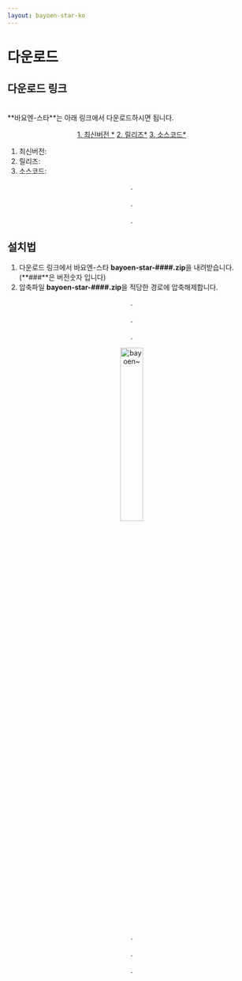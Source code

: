 ```yaml
---
layout: bayoen-star-ko
---
```


# 다운로드

## 다운로드 링크
<br/>
**바요엔-스타**는 아래 링크에서 다운로드하시면 됩니다.
<p align="center">
    <a href="https://github.com/bayoen/bayoen-star-exe/releases/latest" target="_blank" class="in-btn">1. 최신버전 *</a>
    <a href="https://github.com/bayoen/bayoen-star-exe/releases" target="_blank" class="in-btn">2. 릴리즈*</a>
    <a href="https://github.com/bayoen/bayoen-star-exe" target="_blank" class="in-btn">3. 소스코드*</a>
</p>

1. 최신버전: 
2. 릴리즈: 
3. 소스코드: 

<p align="center">
.<br/><br/>
.<br/><br/>
.
</p>

## 설치법

1. 다운로드 링크에서 바요엔-스타 **bayoen-star-####.zip**을 내려받습니다. (**###**은 버전숫자 입니다)
2. 압축파일 **bayoen-star-####.zip**을 적당한 경로에 압축해제합니다.

<p align="center">
.<br/><br/>
.<br/><br/>
.
</p>

<p align="center">
   <img src="{{ site.lang_url }}/res/dailycarbuncle_kirbuncle.png" class="box" width="30%" alt="bayoen~"/>
</p>

<p align="center">
.<br/><br/>
.<br/><br/>
.
</p>